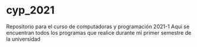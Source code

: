 # cyp_2021
Repositorio para el curso de computadoras y programación 2021-1 
Aqui se encuentran todos los programas que realice durante mi primer semestre de la universidad
